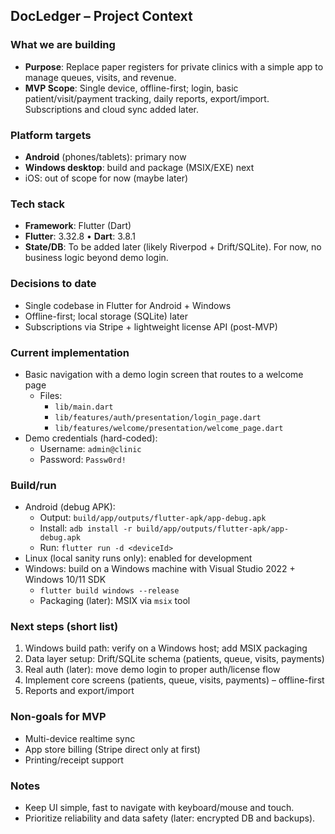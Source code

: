 ## DocLedger – Project Context

### What we are building
- **Purpose**: Replace paper registers for private clinics with a simple app to manage queues, visits, and revenue.
- **MVP Scope**: Single device, offline-first; login, basic patient/visit/payment tracking, daily reports, export/import. Subscriptions and cloud sync added later.

### Platform targets
- **Android** (phones/tablets): primary now
- **Windows desktop**: build and package (MSIX/EXE) next
- iOS: out of scope for now (maybe later)

### Tech stack
- **Framework**: Flutter (Dart)
- **Flutter**: 3.32.8 • **Dart**: 3.8.1
- **State/DB**: To be added later (likely Riverpod + Drift/SQLite). For now, no business logic beyond demo login.

### Decisions to date
- Single codebase in Flutter for Android + Windows
- Offline-first; local storage (SQLite) later
- Subscriptions via Stripe + lightweight license API (post-MVP)

### Current implementation
- Basic navigation with a demo login screen that routes to a welcome page
  - Files:
    - `lib/main.dart`
    - `lib/features/auth/presentation/login_page.dart`
    - `lib/features/welcome/presentation/welcome_page.dart`
- Demo credentials (hard-coded):
  - Username: `admin@clinic`
  - Password: `Passw0rd!`

### Build/run
- Android (debug APK):
  - Output: `build/app/outputs/flutter-apk/app-debug.apk`
  - Install: `adb install -r build/app/outputs/flutter-apk/app-debug.apk`
  - Run: `flutter run -d <deviceId>`
- Linux (local sanity runs only): enabled for development
- Windows: build on a Windows machine with Visual Studio 2022 + Windows 10/11 SDK
  - `flutter build windows --release`
  - Packaging (later): MSIX via `msix` tool

### Next steps (short list)
1. Windows build path: verify on a Windows host; add MSIX packaging
2. Data layer setup: Drift/SQLite schema (patients, queue, visits, payments)
3. Real auth (later): move demo login to proper auth/license flow
4. Implement core screens (patients, queue, visits, payments) – offline-first
5. Reports and export/import

### Non-goals for MVP
- Multi-device realtime sync
- App store billing (Stripe direct only at first)
- Printing/receipt support

### Notes
- Keep UI simple, fast to navigate with keyboard/mouse and touch.
- Prioritize reliability and data safety (later: encrypted DB and backups).